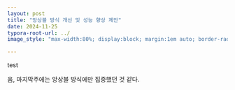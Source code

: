 ```yaml
---
layout: post
title: "앙상블 방식 개선 및 성능 향상 제안"
date: 2024-11-25
typora-root-url: ../
image_style: "max-width:80%; display:block; margin:1em auto; border-radius:10px; box-shadow:0px 4px 8px rgba(0,0,0,0.8);"

---
```


test

음, 마지막주에는 앙상블 방식에만 집중했던 것 같다.



